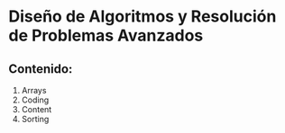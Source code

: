 # Diseño de Algoritmos y Resolución de Problemas Avanzados
## Contenido:
1. Arrays
2. Coding
3. Content
4. Sorting
